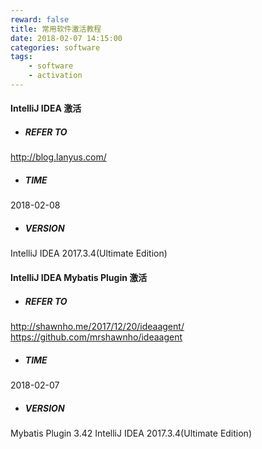 ```yaml
---
reward: false
title: 常用软件激活教程
date: 2018-02-07 14:15:00
categories: software
tags:
    - software
    - activation
---
```

#### IntelliJ IDEA 激活
- ##### REFER TO
http://blog.lanyus.com/
- ##### TIME
2018-02-08
- ##### VERSION
IntelliJ IDEA 2017.3.4(Ultimate Edition)
<!-- more -->

#### IntelliJ IDEA Mybatis Plugin 激活
- ##### REFER TO
http://shawnho.me/2017/12/20/ideaagent/
https://github.com/mrshawnho/ideaagent
- ##### TIME
2018-02-07
- ##### VERSION
Mybatis Plugin 3.42
IntelliJ IDEA 2017.3.4(Ultimate Edition)